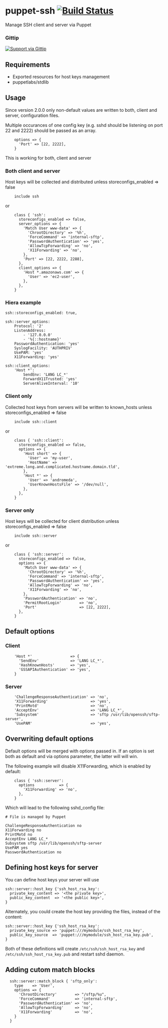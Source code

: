 # puppet-ssh [![Build Status](https://secure.travis-ci.org/saz/puppet-ssh.png)](http://travis-ci.org/saz/puppet-ssh)

Manage SSH client and server via Puppet

### Gittip
[![Support via Gittip](https://rawgithub.com/twolfson/gittip-badge/0.2.0/dist/gittip.png)](https://www.gittip.com/saz/)

## Requirements
* Exported resources for host keys management
* puppetlabs/stdlib

## Usage

Since version 2.0.0 only non-default values are written to both,
client and server, configuration files.

Multiple occurances of one config key (e.g. sshd should be listening on
port 22 and 2222) should be passed as an array.

```
    options => {
      'Port' => [22, 2222],
    }
```

This is working for both, client and server

### Both client and server
Host keys will be collected and distributed unless
 storeconfigs_enabled => false

```
    include ssh
```

or

```
    class { 'ssh':
      storeconfigs_enabled => false,
      server_options => {
        'Match User www-data' => {
          'ChrootDirectory' => '%h',
          'ForceCommand' => 'internal-sftp',
          'PasswordAuthentication' => 'yes',
          'AllowTcpForwarding' => 'no',
          'X11Forwarding' => 'no',
        },
        'Port' => [22, 2222, 2288],
      },
      client_options => {
        'Host *.amazonaws.com' => {
          'User' => 'ec2-user',
        },
      },
    }
```

### Hiera example
```
ssh::storeconfigs_enabled: true,

ssh::server_options:
    Protocol: '2'
    ListenAddress:
        - '127.0.0.0'
        - '%{::hostname}'
    PasswordAuthentication: 'yes'
    SyslogFacility: 'AUTHPRIV'
    UsePAM: 'yes'
    X11Forwarding: 'yes'

ssh::client_options:
    'Host *':
        SendEnv: 'LANG LC_*'
        ForwardX11Trusted: 'yes'
        ServerAliveInterval: '10'
```
 
### Client only
Collected host keys from servers will be written to known_hosts unless
 storeconfigs_enabled => false

```
    include ssh::client
```

or

```
    class { 'ssh::client':
      storeconfigs_enabled => false,
      options => {
        'Host short' => {
          'User' => 'my-user',
          'HostName' => 'extreme.long.and.complicated.hostname.domain.tld',
        },
        'Host *' => {
          'User' => 'andromeda',
          'UserKnownHostsFile' => '/dev/null',
        },
      },
    }
```

### Server only
Host keys will be collected for client distribution unless
 storeconfigs_enabled => false

```
    include ssh::server
```

or

```
    class { 'ssh::server':
      storeconfigs_enabled => false,
      options => {
        'Match User www-data' => {
          'ChrootDirectory' => '%h',
          'ForceCommand' => 'internal-sftp',
          'PasswordAuthentication' => 'yes',
          'AllowTcpForwarding' => 'no',
          'X11Forwarding' => 'no',
        },
        'PasswordAuthentication' => 'no',
        'PermitRootLogin'        => 'no',
        'Port'                   => [22, 2222],
      },
    }
```
 
## Default options

### Client

```
    'Host *'                 => {
      'SendEnv'              => 'LANG LC_*',
      'HashKnownHosts'       => 'yes',
      'GSSAPIAuthentication' => 'yes',
    }
```
 
### Server

```
    'ChallengeResponseAuthentication' => 'no',
    'X11Forwarding'                   => 'yes',
    'PrintMotd'                       => 'no',
    'AcceptEnv'                       => 'LANG LC_*',
    'Subsystem'                       => 'sftp /usr/lib/openssh/sftp-server',
    'UsePAM'                          => 'yes',
```
 
## Overwriting default options
Default options will be merged with options passed in.
If an option is set both as default and via options parameter, the latter will
will win.

The following example will disable X11Forwarding, which is enabled by default:

```
    class { 'ssh::server':
      options           => {
        'X11Forwarding' => 'no',
      },
    }
```

Which will lead to the following sshd_config file:

 ```
# File is managed by Puppet

ChallengeResponseAuthentication no
X11Forwarding no
PrintMotd no
AcceptEnv LANG LC_*
Subsystem sftp /usr/lib/openssh/sftp-server
UsePAM yes
PasswordAuthentication no
```

## Defining host keys for server
You can define host keys your server will use

```
ssh::server::host_key {'ssh_host_rsa_key':
  private_key_content => '<the private key>',
  public_key_content  => '<the public key>',
}
```

Alternately, you could create the host key providing the files, instead
of the content:

```
ssh::server::host_key {'ssh_host_rsa_key':
  private_key_source => 'puppet:///mymodule/ssh_host_rsa_key',
  public_key_source  => 'puppet:///mymodule/ssh_host_rsa_key.pub',
}
```

Both of these definitions will create ```/etc/ssh/ssh_host_rsa_key``` and
```/etc/ssh/ssh_host_rsa_key.pub``` and restart sshd daemon.


## Adding cutom match blocks

```
  ssh::server::match_block { 'sftp_only':
    type    => 'User',
    options => {
      'ChrootDirectory'        => "/sftp/%u",
      'ForceCommand'           => 'internal-sftp',
      'PasswordAuthentication' => 'no',
      'AllowTcpForwarding'     => 'no',
      'X11Forwarding'          => 'no',
    }
  }
```
